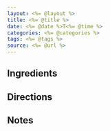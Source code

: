 ```yaml
---
layout: <%= @layout %>
title: <%= @title %>
date: <%= @date %>T<%= @time %>
categories: <%= @categories %>
tags: <%= @tags %>
source: <%= @url %>
---
```


## Ingredients
	
## Directions

## Notes
